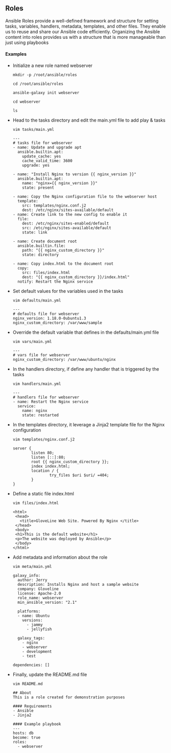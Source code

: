 ## Roles
Ansible Roles provide a well-defined framework and structure for setting tasks, variables, handlers, metadata, templates, and other files. They enable us to reuse and share our Ansible code efficiently. Organizing the Ansible content into roles provides us with a structure that is more manageable than just using playbooks

#### Examples
- Initialize a new role named webserver
  ```
  mkdir -p /root/ansible/roles
  ```
  ```
  cd /root/ansible/roles
  ```
  ```
  ansible-galaxy init webserver
  ```
  ```
  cd webserver
  ```
  ```
  ls
  ```
- Head to the tasks directory and edit the main.yml file to add play & tasks
  ```
  vim tasks/main.yml
  ```
  ```
  ---
  # tasks file for webserver
  - name: Update and upgrade apt
    ansible.builtin.apt:
      update_cache: yes
      cache_valid_time: 3600
      upgrade: yes
 
  - name: "Install Nginx to version {{ nginx_version }}"
    ansible.builtin.apt:
      name: "nginx={{ nginx_version }}"
      state: present
 
  - name: Copy the Nginx configuration file to the webserver host
    template:
      src: templates/nginx.conf.j2
      dest: /etc/nginx/sites-available/default
  - name: Create link to the new config to enable it
    file:
      dest: /etc/nginx/sites-enabled/default
      src: /etc/nginx/sites-available/default
      state: link
 
  - name: Create document root
    ansible.builtin.file:
      path: "{{ nginx_custom_directory }}"
      state: directory
 
  - name: Copy index.html to the document root
    copy:
      src: files/index.html
      dest: "{{ nginx_custom_directory }}/index.html"
    notify: Restart the Nginx service
  ```
- Set default values for the variables used in the tasks
  ```
  vim defaults/main.yml
  ```
  ```
  ---
  # defaults file for webserver
  nginx_version: 1.18.0-0ubuntu1.3
  nginx_custom_directory: /var/www/sample
  ```
- Override the default variable that defines in the defaults/main.yml file
  ```
  vim vars/main.yml
  ```
  ```
  ---
  # vars file for webserver
  nginx_custom_directory: /var/www/ubuntu/nginx
  ```
- In the handlers directory, if define any handler that is triggered by the tasks
  ```
  vim handlers/main.yml
  ```
  ```
  ---
  # handlers file for webserver
  - name: Restart the Nginx service
    service:
      name: nginx
      state: restarted
  ```
- In the templates directory, it leverage a Jinja2 template file for the Nginx configuration
  ```
  vim templates/nginx.conf.j2
  ```
  ```
  server {
          listen 80;
          listen [::]:80;
          root {{ nginx_custom_directory }};
          index index.html;
          location / {
                  try_files $uri $uri/ =404;
          }
  }
  ```
- Define a static file index.html
  ```
  vim files/index.html
  ```
  ```
  <html>
   <head>
     <title>GloveLine Web Site. Powered By Nginx </title>
   </head>
   <body>
   <h1>This is the default website</h1>
   <p>The website was deployed by Ansible</p>
   </body>
  </html>
  ```
- Add metadata and information about the role
  ```
  vim meta/main.yml
  ```
  ```
  galaxy_info:
    author: Jerry
    description: Installs Nginx and host a sample website
    company: Gloveline
    license: Apache-2.0
    role_name: webserver
    min_ansible_version: "2.1"

    platforms:
    - name: Ubuntu
      versions:
        - jammy
        - jellyfish
 
    galaxy_tags:
      - nginx
      - webserver
      - development
      - test
 
  dependencies: []
  ```
- Finally, update the README.md file
  ```
  vim README.md
  ```
  ```
  ## About
  This is a role created for demonstration purposes

  #### Requirements
  - Ansible
  - Jinja2

  #### Example playbook
  ---
  hosts: db
  become: true
  roles:
    - webserver
  ```
